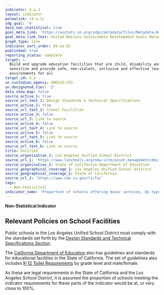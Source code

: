 ```yaml
---
indicator: 4.a.1
layout: indicator
permalink: /4-a-1/
sdg_goal: '4'
data_non_statistical: true
goal_meta_link: 'https://unstats.un.org/sdgs/metadata/files/Metadata-04-0A-01.pdf'
goal_meta_link_text: United Nations Sustainable Development Goals Metadata (pdf 210kB)
graph_type: line
indicator_sort_order: 04-aa-01
published: true
reporting_status: complete
target: >-
  Build and upgrade education facilities that are child, disability and gender
  sensitive and provide safe, non-violent, inclusive and effective learning
  environments for all
target_id: 4.a
un_custodian_agency: UNESCO-UIS
un_designated_tier: '2'
data_show_map: false
source_active_1: true
source_url_text_1: Design Standards & Technical Specifications
source_active_2: true
source_url_text_2: School Facilities
source_active_3: false
source_url_3: Link to source
source_active_4: false
source_url_text_4: Link to source
source_active_5: false
source_url_text_5: Link to source
source_active_6: false
source_url_text_6: Link to source
title: Untitled
source_organisation_1: Los Angeles Unified School District
source_url_1: 'https://www.laschools.org/new-site/asset-management/design-standards'
source_organisation_2: State of California Department of Education
source_geographical_coverage_1: Los Angeles Unified School District
source_geographical_coverage_2: State of California
source_url_2: 'https://www.cde.ca.gov/ls/fa/'
tags:
  - Non-Statistical
indicator_name: 'Proportion of schools offering basic services, by type of service'
---
```

**Non-Statistical Indicator**

## Relevant Policies on School Facilities

Public schools in the Los Angeles Unified School District must comply with the standards set forth by the [Design Standards and Technical Specifications Section](https://www.laschools.org/new-site/asset-management/design-standards). 

The [California Department of Education](https://www.cde.ca.gov/ls/fa/) also has guidelines and standards for educational facilities in the State of California. The set of guidelines also includes [K-12 Toilet Requirements](https://www.cde.ca.gov/ls/fa/sf/toiletrequire.asp) by grade level and male/female. 

As these are legal requirements in the State of California and the Los Angeles School District, it is assumed the proportion of schools meeting the indicator requirements for these parts of the indicator would be at, or very close to 100%.
